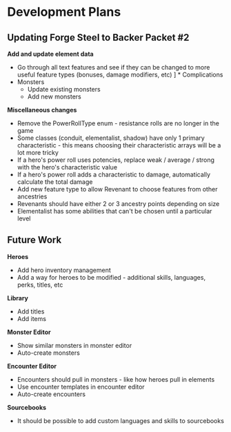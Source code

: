 # Development Plans

## Updating Forge Steel to Backer Packet #2

**Add and update element data**

* Go through all text features and see if they can be changed to more useful feature types (bonuses, damage modifiers, etc)
]  * Complications
* Monsters
  * Update existing monsters
  * Add new monsters

**Miscellaneous changes**

* Remove the PowerRollType enum - resistance rolls are no longer in the game
* Some classes (conduit, elementalist, shadow) have only 1 primary characteristic - this means choosing their characteristic arrays will be a lot more tricky
* If a hero's power roll uses potencies, replace weak / average / strong with the hero's characteristic value
* If a hero's power roll adds a characteristic to damage, automatically calculate the total damage
* Add new feature type to allow Revenant to choose features from other ancestries
* Revenants should have either 2 or 3 ancestry points depending on size
* Elementalist has some abilities that can't be chosen until a particular level

## Future Work

**Heroes**

* Add hero inventory management
* Add a way for heroes to be modified - additional skills, languages, perks, titles, etc

**Library**

* Add titles
* Add items

**Monster Editor**

* Show similar monsters in monster editor
* Auto-create monsters

**Encounter Editor**

* Encounters should pull in monsters - like how heroes pull in elements
* Use encounter templates in encounter editor
* Auto-create encounters

**Sourcebooks**

* It should be possible to add custom languages and skills to sourcebooks

